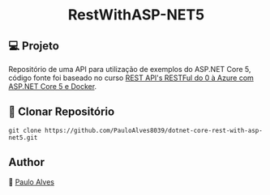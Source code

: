 <h1 align="center">RestWithASP-NET5</h1>

## :computer: Projeto

Repositório de uma API para utilização de exemplos do ASP.NET Core 5, código fonte foi baseado no curso 
[REST API's RESTFul do 0 à Azure com ASP.NET Core 5 e Docker](https://www.udemy.com/course/restful-apis-do-0-a-nuvem-com-aspnet-core-e-docker/).

## :floppy_disk: Clonar Repositório

`git clone https://github.com/PauloAlves8039/dotnet-core-rest-with-asp-net5.git`

## Author

:boy: [Paulo Alves](https://github.com/PauloAlves8039)
